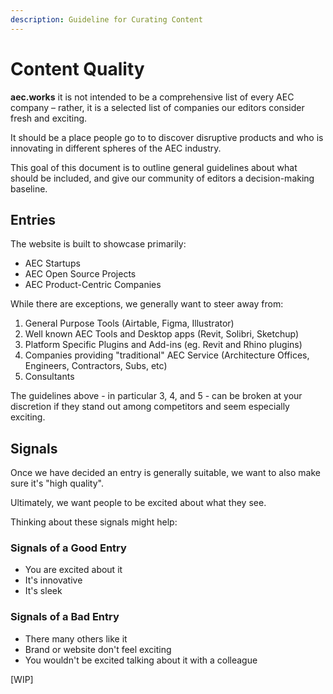 ```yaml
---
description: Guideline for Curating Content
---
```


# Content Quality

**aec.works** it is not intended to be a comprehensive list of every AEC company – rather, it is a selected list of companies our editors consider fresh and exciting.

It should be a place people go to to discover disruptive products and who is innovating in different spheres of the AEC industry.

This goal of this document is to outline general guidelines about what should be included, and give our community of editors a decision-making baseline.

## Entries

The website is built to showcase primarily:

* AEC Startups
* AEC Open Source Projects
* AEC Product-Centric Companies 

While there are exceptions, we generally want to steer away from:

1. General Purpose Tools \(Airtable, Figma, Illustrator\)
2. Well known AEC Tools and Desktop apps \(Revit, Solibri, Sketchup\)
3. Platform Specific Plugins and Add-ins \(eg. Revit and Rhino plugins\)
4. Companies providing "traditional" AEC Service \(Architecture Offices, Engineers, Contractors, Subs, etc\)
5. Consultants

The guidelines above - in particular 3, 4, and 5 - can be broken at your discretion if they stand out among competitors and seem especially exciting.

## Signals

Once we have decided an entry is generally suitable, we want to also make sure it's "high quality".

Ultimately, we want people to be excited about what they see.

Thinking about these signals might help:

### Signals of a Good Entry

* You are excited about it
* It's innovative
* It's sleek

### Signals of a Bad Entry

* There many others like it
* Brand or website don't feel exciting
* You wouldn't be excited talking about it with a colleague



\[WIP\]

